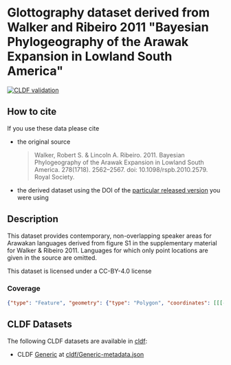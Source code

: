 # Glottography dataset derived from Walker and Ribeiro 2011 "Bayesian Phylogeography of the Arawak Expansion in Lowland South America"

[![CLDF validation](https://github.com/Glottography/walker2011bayesian/workflows/CLDF-validation/badge.svg)](https://github.com/Glottography/walker2011bayesian/actions?query=workflow%3ACLDF-validation)

## How to cite

If you use these data please cite
- the original source
  > Walker, Robert S. & Lincoln A. Ribeiro. 2011. Bayesian Phylogeography of the Arawak Expansion in Lowland South America. 278(1718). 2562–2567. doi: 10.1098/rspb.2010.2579. Royal Society.
- the derived dataset using the DOI of the [particular released version](../../releases/) you were using

## Description


This dataset provides contemporary, non-overlapping speaker areas for Arawakan languages derived from figure S1 in the supplementary material for Walker & Ribeiro 2011. Languages for which only point locations are given in the source are omitted.

This dataset is licensed under a CC-BY-4.0 license




### Coverage

```geojson
{"type": "Feature", "geometry": {"type": "Polygon", "coordinates": [[[-75.9, -22.3], [-75.9, 12.5], [-50.1, 12.5], [-50.1, -22.3], [-75.9, -22.3]]]}, "properties": {}}
```


## CLDF Datasets

The following CLDF datasets are available in [cldf](cldf):

- CLDF [Generic](https://github.com/cldf/cldf/tree/master/modules/Generic) at [cldf/Generic-metadata.json](cldf/Generic-metadata.json)